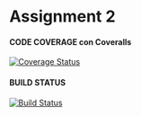 # Assignment 2

#### CODE COVERAGE con Coveralls
[![Coverage Status](https://coveralls.io/repos/github/darckat038/provaAssignment2/badge.svg?branch=master)](https://coveralls.io/github/darckat038/provaAssignment2?branch=master)

#### BUILD STATUS
[![Build Status](https://github.com/darckat038/provaAssignment2/actions/workflows/buildA.yml/badge.svg?branch=master)](https://github.com/darckat038/provaAssignment2/actions/workflows/buildA.yml)
